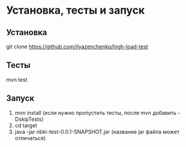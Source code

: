 # Установка, тесты и запуск

## Установка
git clone https://github.com/ilyazenchenko/high-load-test

## Тесты 
mvn test

## Запуск
1. mvn install (если нужно пропустить тесты, после mvn добавить -DskipTests)
2. cd target
3. java -jar nbki-test-0.0.1-SNAPSHOT.jar (название jar файла может отличаться)
